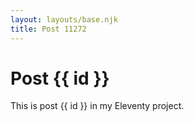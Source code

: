 ```yaml
---
layout: layouts/base.njk
title: Post 11272
---
```


# Post {{ id }}

This is post {{ id }} in my Eleventy project.
